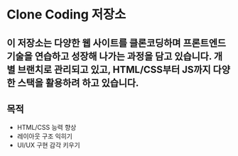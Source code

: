# Clone Coding 저장소
이 저장소는 다양한 웹 사이트를 클론코딩하며 프론트엔드 기술을 연습하고 성장해 나가는 과정을 담고 있습니다.
개별 브랜치로 관리되고 있고, HTML/CSS부터 JS까지 다양한 스택을 활용하려 하고 있습니다.
---
## 목적
- HTML/CSS 능력 향상
- 레이아웃 구조 익히기
- UI/UX 구현 감각 키우기 
 
